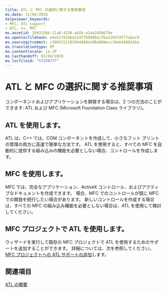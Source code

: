 ```yaml
---
title: ATL と MFC の選択に関する推奨事項
ms.date: 11/04/2016
helpviewer_keywords:
- MFC, ATL support
- ATL, vs. MFC
ms.assetid: 269325bb-11a8-4330-ad2b-a14a2458679e
ms.openlocfilehash: e4e51f81bbdc54ff09980acfba22037df77abac9
ms.sourcegitcommit: c3093251193944840e3d0a068ecc30e6449624ba
ms.translationtype: MT
ms.contentlocale: ja-JP
ms.lasthandoff: 03/04/2019
ms.locfileid: "57259777"
---
```

# <a name="recommendations-for-choosing-between-atl-and-mfc"></a>ATL と MFC の選択に関する推奨事項

コンポーネントおよびアプリケーションを開発する場合は、2 つの方法のことができます: ATL および MFC (Microsoft Foundation Class ライブラリ)。

## <a name="using-atl"></a>ATL を使用します。

ATL は、C++ では、COM コンポーネントを作成して、小さなフット プリントの管理の両方に高速で簡単な方法です。 ATL を使用すると、すべての MFC を自動的に提供する組み込みの機能を必要としない場合、コントロールを作成します。

## <a name="using-mfc"></a>MFC を使用します。

MFC では、完全なアプリケーション、ActiveX コントロール、およびアクティブなドキュメントを作成できます。 場合、MFC でのコントロールが既に MFC での開発を続行したい場合があります。 新しいコントロールを作成する場合は、すべての MFC の組み込み機能を必要としない場合は、ATL を使用して検討してください。

## <a name="using-atl-in-an-mfc-project"></a>MFC プロジェクトで ATL を使用します。

ウィザードを実行して既存の MFC プロジェクトで ATL を使用するためのサポートを追加することができます。 詳細については、次を参照してください。 [MFC プロジェクトへの ATL サポートの追加](../mfc/reference/adding-atl-support-to-your-mfc-project.md)します。

## <a name="see-also"></a>関連項目

[ATL の概要](../atl/introduction-to-atl.md)
